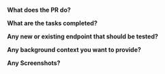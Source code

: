 **What does the PR do?**

**What are the tasks completed?**

**Any new or existing endpoint that should be tested?**

**Any background context you want to provide?**

**Any Screenshots?**

